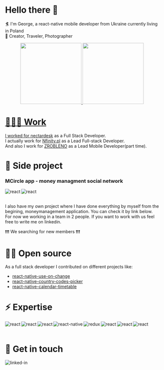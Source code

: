 # Hello there 👋

 🏄 I'm George, a react-native mobile developer from Ukraine currently living in Poland<br />
 🏉 Creator, Traveler, Photographer

<div align="center">
  <a href="https://github.com/GeorgeHop">
  <img height="200em" src="https://github-readme-stats.vercel.app/api?username=GeorgeHop&show_icons=true&theme=radical&include_all_commits=true&count_private=true"/>
  <img height="200em" src="https://github-readme-stats.vercel.app/api/top-langs/?username=GeorgeHop&layout=compact&langs_count=10&theme=radical&hide=html"/>
</div>
  


# 👨🏼‍💻 Work

I worked for [nectardesk](https://www.nectardesk.com/) as a Full Stack Developer.<br />
I actually work for [Nfinity.pl](https://luko.eu/) as a Lead Full-stack Developer.<br/>
And also I work for [ZROBLENO](https://luko.eu/) as a Lead Mobile Developer(part time).<br/>

# 🎸 Side project

### MCircle app - money managment social network
[<img align="left" alt="react" src="https://img.shields.io/badge/App_Store-0D96F6?style=for-the-badge&logo=app-store&logoColor=white" />](https://apps.apple.com/pl/app/money-cirlce/id1628319585)
<img align="left" alt="react" src="https://img.shields.io/badge/Google_Play-414141?style=for-the-badge&logo=google-play&logoColor=white" />

<br />
<br />


I also have my own project where I have done everything by myself from the begining, moneymanagement application. You can check it by link below. 
For now we working in a team in 2 people. If you want to work with us feel free to write me on linkedin. 


:exclamation::exclamation::exclamation: We searching for new members :exclamation::exclamation::exclamation:



# 🙌🏼 Open source

As a full stack developer I contributed on different projects like:
- [react-native-use-on-change](https://github.com/GeorgeHop/react-native-use-on-change)
- [react-native-country-codes-picker](https://github.com/GeorgeHop/react-native-country-codes-picker)
- [react-native-calendar-timetable](https://github.com/GeorgeHop/react-native-calendar-timetable)


# ⚡️ Expertise

<img align="left" alt="react" src="https://img.shields.io/badge/JavaScript-F7DF1E?style=for-the-badge&logo=javascript&logoColor=black" />
<img align="left" alt="react" src="https://img.shields.io/badge/TypeScript-007ACC?style=for-the-badge&logo=typescript&logoColor=white" />
<img align="left" alt="react" src="https://img.shields.io/badge/react%20-%2320232a.svg?&style=for-the-badge&logo=react&logoColor=%2361DAFB" />
<img align="left" alt="react-native" src="https://img.shields.io/badge/react%20native%20-%2320232a.svg?&style=for-the-badge&logo=react&logoColor=%2361DAFB" />
<img align="left" alt="redux" src="https://img.shields.io/badge/redux%20-764ABC.svg?&style=for-the-badge&logo=redux&logoColor=white" />
<img align="left" alt="react" src="https://img.shields.io/badge/PHP-777BB4?style=for-the-badge&logo=php&logoColor=white" />
<img align="left" alt="react" src="https://img.shields.io/badge/Flutter-02569B?style=for-the-badge&logo=flutter&logoColor=white" />
<img align="left" alt="react" src="https://img.shields.io/badge/Dart-0175C2?style=for-the-badge&logo=dart&logoColor=white" />

<br />
<br />

# 💬 Get in touch

[<img align="left" alt="linked-in" src="https://img.shields.io/badge/linkedin-%230077B5.svg?&style=for-the-badge&logo=linkedin&logoColor=white" />](https://www.linkedin.com/in/yurii-mutovkin-3ba057195/)
